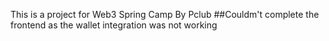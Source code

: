 This is a project for Web3 Spring Camp By Pclub
##Couldm't complete the frontend as the wallet integration was not working
